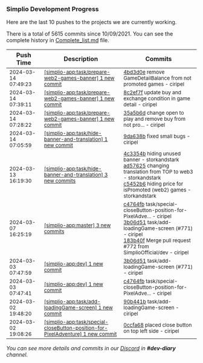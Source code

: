 
### Simplio Development Progress

Here are the last 10 pushes to the projects we are currently working.

There is a total of 5615 commits since 10/09/2021. You can see the complete history in
 [Complete_list.md](Complete_list.md) file.

| Push Time | Description | Commits |
| --- | --- | --- |
| <sub>2024-03-14 07:49:23</sub> | <sub>[[simplio-app:task/prepare-web2-games-banner] 1 new commit](https://github.com/SimplioOfficial/simplio-app/commit/4bd3d0ec407fb01a801e14d5308e00beb6ae7e6e)</sub> | <sub>[4bd3d0e](https://github.com/SimplioOfficial/simplio-app/commit/4bd3d0ec407fb01a801e14d5308e00beb6ae7e6e) remove GameDetailBalance from not promoted games - ciripel</sub> |
| <sub>2024-03-14 07:39:11</sub> | <sub>[[simplio-app:task/prepare-web2-games-banner] 1 new commit](https://github.com/SimplioOfficial/simplio-app/commit/8c2ef7fd9197f82eb4b3bac8c76cf5f857146554)</sub> | <sub>[8c2ef7f](https://github.com/SimplioOfficial/simplio-app/commit/8c2ef7fd9197f82eb4b3bac8c76cf5f857146554) update buy and exchange condition in game detail - ciripel</sub> |
| <sub>2024-03-14 07:28:22</sub> | <sub>[[simplio-app:task/prepare-web2-games-banner] 1 new commit](https://github.com/SimplioOfficial/simplio-app/commit/35a5b6db5a9a1f062eb31d96c745268204f561a2)</sub> | <sub>[35a5b6d](https://github.com/SimplioOfficial/simplio-app/commit/35a5b6db5a9a1f062eb31d96c745268204f561a2) change open to play and remove buy from not pro... - ciripel</sub> |
| <sub>2024-03-14 07:05:59</sub> | <sub>[[simplio-app:task/hide-banner-and-translation] 1 new commit](https://github.com/SimplioOfficial/simplio-app/commit/9da638b148c3312f21a222ee214b197c1e42003f)</sub> | <sub>[9da638b](https://github.com/SimplioOfficial/simplio-app/commit/9da638b148c3312f21a222ee214b197c1e42003f) fixed small bugs - ciripel</sub> |
| <sub>2024-03-13 16:19:30</sub> | <sub>[[simplio-app:task/hide-banner-and-translation] 3 new commits](https://github.com/SimplioOfficial/simplio-app/compare/4c3354bf43bc^...c5452b6ee85e)</sub> | <sub>[4c3354b](https://github.com/SimplioOfficial/simplio-app/commit/4c3354bf43bc9dcfbcff3ac07a4a789c1a16aecf) hiding unused banner - storkandstark<br>[ad57625](https://github.com/SimplioOfficial/simplio-app/commit/ad576259ea5470c00e9a0fcec057e85f25d5f58e) changing translation from TOP to web3 - storkandstark<br>[c5452b6](https://github.com/SimplioOfficial/simplio-app/commit/c5452b6ee85e8a34c00652b78e05a7630d5e3775) hiding price for isPromoted (web2) games - storkandstark</sub> |
| <sub>2024-03-07 16:25:19</sub> | <sub>[[simplio-app:master] 3 new commits](https://github.com/SimplioOfficial/simplio-app/compare/f880717b89cb...183b40f31813)</sub> | <sub>[c4764fb](https://github.com/SimplioOfficial/simplio-app/commit/c4764fb570d4d3738fbbededb46e84f068ccac77) task/special-closeButton-position-for-PixelAdve... - ciripel<br>[3b06d51](https://github.com/SimplioOfficial/simplio-app/commit/3b06d51b5c76fe4ef9cdd7c64ba3b97e3b2e2e89) task/add-loadingGame-screen (#771) - ciripel<br>[183b40f](https://github.com/SimplioOfficial/simplio-app/commit/183b40f318132053d258c3490a4fc04d64de2b0e) Merge pull request #772 from SimplioOfficial/dev - ciripel</sub> |
| <sub>2024-03-03 07:47:59</sub> | <sub>[[simplio-app:dev] 1 new commit](https://github.com/SimplioOfficial/simplio-app/commit/3b06d51b5c76fe4ef9cdd7c64ba3b97e3b2e2e89)</sub> | <sub>[3b06d51](https://github.com/SimplioOfficial/simplio-app/commit/3b06d51b5c76fe4ef9cdd7c64ba3b97e3b2e2e89) task/add-loadingGame-screen (#771) - ciripel</sub> |
| <sub>2024-03-03 07:47:41</sub> | <sub>[[simplio-app:dev] 1 new commit](https://github.com/SimplioOfficial/simplio-app/commit/c4764fb570d4d3738fbbededb46e84f068ccac77)</sub> | <sub>[c4764fb](https://github.com/SimplioOfficial/simplio-app/commit/c4764fb570d4d3738fbbededb46e84f068ccac77) task/special-closeButton-position-for-PixelAdve... - ciripel</sub> |
| <sub>2024-03-02 19:48:20</sub> | <sub>[[simplio-app:task/add-loadingGame-screen] 1 new commit](https://github.com/SimplioOfficial/simplio-app/commit/90b441b89055225b41bfe978cac41b724328c831)</sub> | <sub>[90b441b](https://github.com/SimplioOfficial/simplio-app/commit/90b441b89055225b41bfe978cac41b724328c831) task/add-loadingGame-screen - ciripel</sub> |
| <sub>2024-03-02 19:08:26</sub> | <sub>[[simplio-app:task/special-closeButton-position-for-PixelAdventure] 1 new commit](https://github.com/SimplioOfficial/simplio-app/commit/0ccfa68465bc2f877f5306a70a6cde706006b3fb)</sub> | <sub>[0ccfa68](https://github.com/SimplioOfficial/simplio-app/commit/0ccfa68465bc2f877f5306a70a6cde706006b3fb) placed close button on top left side - ciripel</sub> |

_You can see more details and commits in our [Discord](https://discord.gg/aKhjuwZmdP) in **#dev-diary** channel._
